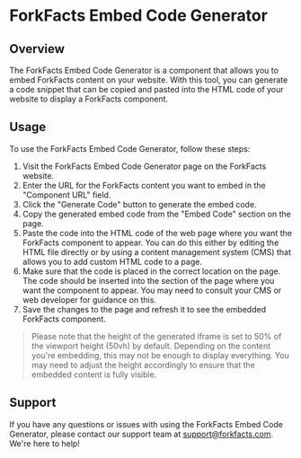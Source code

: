 # ForkFacts Embed Code Generator

## Overview
The ForkFacts Embed Code Generator is a component that allows you to embed ForkFacts content on your website. With this tool, you can generate a code snippet that can be copied and pasted into the HTML code of your website to display a ForkFacts component.

## Usage
To use the ForkFacts Embed Code Generator, follow these steps:

1. Visit the ForkFacts Embed Code Generator page on the ForkFacts website.
2. Enter the URL for the ForkFacts content you want to embed in the "Component URL" field.
3. Click the "Generate Code" button to generate the embed code.
4. Copy the generated embed code from the "Embed Code" section on the page.
5. Paste the code into the HTML code of the web page where you want the ForkFacts component to appear. You can do this either by editing the HTML file directly or by using a content management system (CMS) that allows you to add custom HTML code to a page.
6. Make sure that the code is placed in the correct location on the page. The code should be inserted into the section of the page where you want the component to appear. You may need to consult your CMS or web developer for guidance on this.
7. Save the changes to the page and refresh it to see the embedded ForkFacts component.

>Please note that the height of the generated iframe is set to 50% of the viewport height (50vh) by default. Depending on the content you're embedding, this may not be enough to display everything. You may need to adjust the height accordingly to ensure that the embedded content is fully visible.

## Support
If you have any questions or issues with using the ForkFacts Embed Code Generator, please contact our support team at support@forkfacts.com. We're here to help!